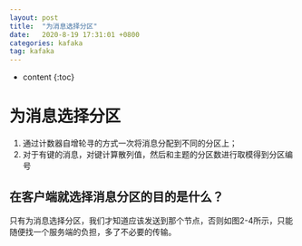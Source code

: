 ```yaml
---
layout: post
title:  "为消息选择分区"
date:   2020-8-19 17:31:01 +0800
categories: kafaka
tag: kafaka
---
```


* content
{:toc}

# 为消息选择分区
1. 通过计数器自增轮寻的方式一次将消息分配到不同的分区上；
2. 对于有键的消息，对键计算散列值，然后和主题的分区数进行取模得到分区编号

## 在客户端就选择消息分区的目的是什么？
只有为消息选择分区，我们才知道应该发送到那个节点，否则如图2-4所示，只能随便找一个服务端的负担，多了不必要的传输。